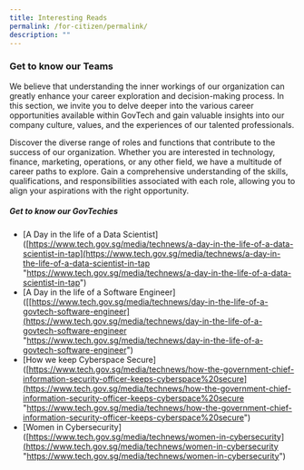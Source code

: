 ```yaml
---
title: Interesting Reads
permalink: /for-citizen/permalink/
description: ""
---
```

### **Get to know our Teams**

We believe that understanding the inner workings of our organization can greatly enhance your career exploration and decision-making process. In this section, we invite you to delve deeper into the various career opportunities available within GovTech and gain valuable insights into our company culture, values, and the experiences of our talented professionals.

Discover the diverse range of roles and functions that contribute to the success of our organization. Whether you are interested in technology, finance, marketing, operations, or any other field, we have a multitude of career paths to explore. Gain a comprehensive understanding of the skills, qualifications, and responsibilities associated with each role, allowing you to align your aspirations with the right opportunity.

##### **Get to know our GovTechies**
*   [A Day in the life of a Data Scientist]([https://www.tech.gov.sg/media/technews/a-day-in-the-life-of-a-data-scientist-in-tap](https://www.tech.gov.sg/media/technews/a-day-in-the-life-of-a-data-scientist-in-tap "https://www.tech.gov.sg/media/technews/a-day-in-the-life-of-a-data-scientist-in-tap")
*   [A Day in the life of a Software Engineer]([[https://www.tech.gov.sg/media/technews/day-in-the-life-of-a-govtech-software-engineer](https://www.tech.gov.sg/media/technews/day-in-the-life-of-a-govtech-software-engineer "https://www.tech.gov.sg/media/technews/day-in-the-life-of-a-govtech-software-engineer")
*    [How we keep Cyberspace Secure]([https://www.tech.gov.sg/media/technews/how-the-government-chief-information-security-officer-keeps-cyberspace%20secure](https://www.tech.gov.sg/media/technews/how-the-government-chief-information-security-officer-keeps-cyberspace%20secure "https://www.tech.gov.sg/media/technews/how-the-government-chief-information-security-officer-keeps-cyberspace%20secure")
*    [Women in Cybersecurity]([https://www.tech.gov.sg/media/technews/women-in-cybersecurity](https://www.tech.gov.sg/media/technews/women-in-cybersecurity "https://www.tech.gov.sg/media/technews/women-in-cybersecurity")